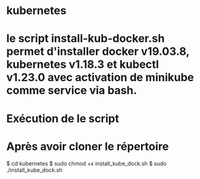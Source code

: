 # kubernetes
# le script install-kub-docker.sh permet d'installer docker v19.03.8, kubernetes v1.18.3 et kubectl v1.23.0 avec activation de minikube comme service via bash.
# Exécution de le script
# Après avoir cloner le répertoire
$ cd kubernetes
$ sudo chmod +x install_kube_dock.sh
$ sudo ./install_kube_dock.sh
